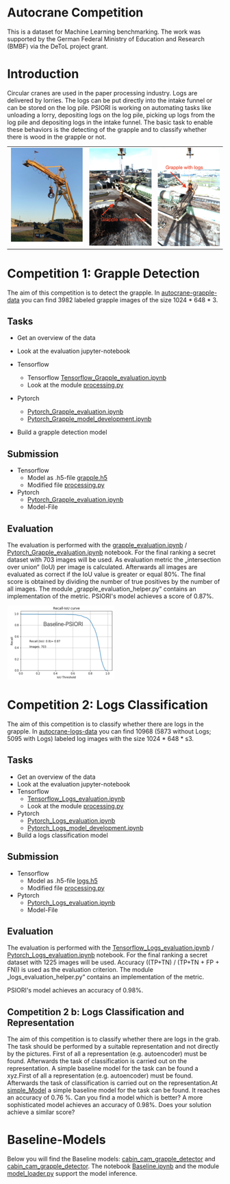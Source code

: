 # Autocrane Competition

This is a dataset for Machine Learning benchmarking. The work was supported by the German Federal Ministry of Education and Research (BMBF) via the DeToL project grant.

# Introduction

Circular cranes are used in the paper processing industry. Logs are delivered by lorries. The logs can be put directly into the intake funnel or can be stored on the log pile. PSIORI is working on automating tasks like unloading a lorry, depositing logs on the log pile, picking up logs from the log pile and depositing logs in the intake funnel. The basic task to enable these behaviors is the detecting of the grapple and to classify whether there is wood in the grapple or not.


<table><tr>
<td> <img src="resources/img/Circular_crane.png" alt="Drawing" style="width: 295px;"/> </td>
<td> <img src="resources/img/grapple_without_logs.png" alt="Drawing" style="width: 250px;"/> </td>
<td> <img src="resources/img/grapple_with_logs.png" alt="Drawing" style="width: 250px;"/> </td>
</tr></table>

# Competition 1: Grapple Detection
The aim of this competition is to detect the grapple. In [autocrane-grapple-data](https://seafile.psiori.com/d/5a309b8297444b03b2dd) you can find 3982 labeled grapple images of the size 1024 * 648 * 3.


## Tasks
* Get an overview of the data

* Look at the evaluation jupyter-notebook 
* Tensorflow
  * Tensorflow [Tensorflow_Grapple_evaluation.ipynb](Grapple/Tensorflow_Grapple_evaluation.ipynb)
  * Look at the module [processing.py](Grapple/processing.py)
* Pytorch 
  * [Pytorch_Grapple_evaluation.ipynb](Grapple/Pytorch_Grapple_evaluation.ipynb)
  * [Pytorch_Grapple_model_development.ipynb](Grapple/Pytorch_Grapple_model_development.ipynb)
* Build a grapple detection model

## Submission
* Tensorflow
  * Model as .h5-file [grapple.h5](https://www.tensorflow.org/tutorials/keras/save_and_load)
  * Modified file [processing.py](Grapple/processing.py)
* Pytorch
  * [Pytorch_Grapple_evaluation.ipynb](Grapple/Pytorch_Grapple_evaluation.ipynb)
  * Model-File

## Evaluation
The evaluation is performed with the [grapple_evaluation.ipynb](Grapple/grapple_evaluation.ipynb) / [Pytorch_Grapple_evaluation.ipynb](Grapple/Pytorch_Grapple_evaluation.ipynb) notebook. For the final ranking a secret dataset with 703 images will be used. As evaluation metric the „intersection over union“ (IoU) per image is calculated. Afterwards all images are evaluated as correct if the IoU value is greater or equal 80%. The final score is obtained by dividing the number of true positives by the number of all images. The module „grapple_evaluation_helper.py“ contains an implementation of the metric. PSIORI's model achieves a score of 0.87%.

<img src="resources/img/IoU_Recall_Baseline.png" alt="Drawing" style="width: 250px;"/>


# Competition 2: Logs Classification
The aim of this competition is to classify whether there are logs in the grapple. In [autocrane-logs-data](https://seafile.psiori.com/d/42c6cc05c558449ab537/) you can find 10968 (5873 without Logs; 5095 with Logs) labeled log images with the size 1024 * 648 * s3.

## Tasks
* Get an overview of the data
* Look at the evaluation jupyter-notebook 
* Tensorflow
  * [Tensorflow_Logs_evaluation.ipynb](Logs/Tensorflow_Logs_evaluation.ipynb)
  * Look at the module [processing.py](Logs/processing.py)
* Pytorch
  * [Pytorch_Logs_evaluation.ipynb](Logs/Pytorch_Logs_evaluation.ipynb)
  * [Pytorch_Logs_model_development.ipynb](Logs/Pytorch_Logs_model_development.ipynb)
* Build a logs classification model

## Submission
* Tensorflow
  * Model as .h5-file [logs.h5](https://www.tensorflow.org/tutorials/keras/save_and_load)
  * Modified file [processing.py](Logs/processing.py)
* Pytorch
  * [Pytorch_Logs_evaluation.ipynb](Grapple/Pytorch_Logs_evaluation.ipynb)
  * Model-File

## Evaluation
The evaluation is performed with the [Tensorflow_Logs_evaluation.ipynb](Logs/Tensorflow_Logs_evaluation.ipynb) /  [Pytorch_Logs_evaluation.ipynb](Logs/Pytorch_Logs_evaluation.ipynb) notebook. For the final ranking a secret dataset with 1225 images will be used. Accuracy ((TP+TN) / (TP+TN + FP + FN)) is used as the evaluation criterion. The module „logs_evaluation_helper.py“ contains an implementation of the metric.

PSIORI's model achieves an accuracy of 0.98%.

## Competition 2 b: Logs Classification and Representation
The aim of this competition is to classify whether there are logs in the grab. The task should be performed by a suitable representation and not directly by the pictures. First of all a representation (e.g. autoencoder) must be found.  Afterwards the task of classification is carried out on the representation. A simple baseline model for the task can be found a xyz.First of all a representation (e.g. autoencoder) must be found.  Afterwards the task of classification is carried out on the representation.At [simple_Model](resources/representation_and_classification) a simple baseline model for the task can be found.  It reaches an accuracy of 0.76 %. Can you find a model which is better? A more sophisticated model achieves an accuracy of 0.98%. Does your solution achieve a similar score? 

# Baseline-Models
Below you will find the Baseline models: 
[cabin_cam_grapple_detector](resources/cabin_cam_grapple_detector) and [cabin_cam_grapple_detector](resources/cabin_cam_grapple_detector). The notebook [Baseline.ipynb](extra/Baseline.ipynb) and the module [model_loader.py](extra/model_loader.py) support the model inference. 
